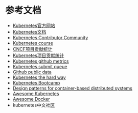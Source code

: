 # 参考文档

* ​[Kubernetes官方网站](https://kubernetes.io/)​
* ​[Kubernetes文档](https://kubernetes.io/docs/home/)​
* ​[Kubernetes Contributor Community](https://contributor.kubernetes.io/)​
* ​[Kubernetes course](https://www.edx.org/course/introduction-kubernetes-linuxfoundationx-lfs158x)​
* ​[CNCF项目贡献统计](https://cncf.biterg.io/)​
* ​[Kubernetes项目贡献统计](https://devstats.k8s.io/)​
* ​[Kubernetes github metrics](http://velodrome.k8s.io/)​
* ​[Kubernetes submit queue](http://submit-queue.k8s.io/#/e2e)​
* ​[Github public data](https://cloud.google.com/bigquery/public-data/github)​
* ​[Kubernetes the hard way](https://github.com/kelseyhightower/kubernetes-the-hard-way)​
* ​[Kubernetes Bootcamp](https://kubernetesbootcamp.github.io/kubernetes-bootcamp/index.html)​
* ​[Design patterns for container-based distributed systems](https://www.usenix.org/system/files/conference/hotcloud16/hotcloud16_burns.pdf)​
* ​[Awesome Kubernetes](https://github.com/ramitsurana/awesome-kubernetes)​
* ​[Awesome Docker](https://github.com/veggiemonk/awesome-docker)​
* kubernetes中文社[区](https://www.kubernetes.org.cn/doc-12)

